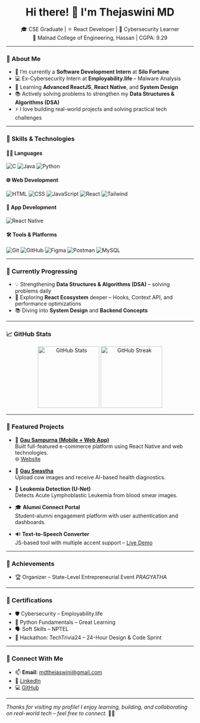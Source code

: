 <h1 align="center">Hi there! 👋 I'm Thejaswini MD</h1>

<p align="center">
  🎓 CSE Graduate | ⚛️ React Developer | 🔐 Cybersecurity Learner<br/>
  📍 Malnad College of Engineering, Hassan | CGPA: 9.29
</p>

---

### 💫 About Me

- 🔭 I’m currently a **Software Development Intern** at **Silo Fortune**
- 💻 Ex-Cybersecurity Intern at **Employability.life** – Malware Analysis
- 🌱 Learning **Advanced ReactJS**, **React Native**, and **System Design**
- 📚 Actively solving problems to strengthen my **Data Structures & Algorithms (DSA)**
- ⚡ I love building real-world projects and solving practical tech challenges

---

### 🚀 Skills & Technologies

#### 👩‍💻 Languages
![C](https://img.shields.io/badge/C-%2300599C.svg?style=for-the-badge&logo=c&logoColor=white)
![Java](https://img.shields.io/badge/Java-%23ED8B00.svg?style=for-the-badge&logo=openjdk&logoColor=white)
![Python](https://img.shields.io/badge/Python-%2314354C.svg?style=for-the-badge&logo=python&logoColor=white)

#### 🌐 Web Development
![HTML](https://img.shields.io/badge/HTML5-%23E34F26.svg?style=for-the-badge&logo=html5&logoColor=white)
![CSS](https://img.shields.io/badge/CSS3-%231572B6.svg?style=for-the-badge&logo=css3&logoColor=white)
![JavaScript](https://img.shields.io/badge/JavaScript-%23F7DF1E.svg?style=for-the-badge&logo=javascript&logoColor=black)
![React](https://img.shields.io/badge/React-Developer-20232A?style=for-the-badge&logo=react&logoColor=61DAFB)
![Tailwind](https://img.shields.io/badge/Tailwind_CSS-%2338B2AC.svg?style=for-the-badge&logo=tailwind-css&logoColor=white)

#### 📱 App Development
![React Native](https://img.shields.io/badge/React_Native-20232A?style=for-the-badge&logo=react&logoColor=61DAFB)

#### 🛠️ Tools & Platforms
![Git](https://img.shields.io/badge/Git-%23F05032.svg?style=for-the-badge&logo=git&logoColor=white)
![GitHub](https://img.shields.io/badge/GitHub-%23121011.svg?style=for-the-badge&logo=github&logoColor=white)
![Figma](https://img.shields.io/badge/Figma-%23F24E1E.svg?style=for-the-badge&logo=figma&logoColor=white)
![Postman](https://img.shields.io/badge/Postman-%23FF6C37.svg?style=for-the-badge&logo=postman&logoColor=white)
![MySQL](https://img.shields.io/badge/MySQL-%2300f.svg?style=for-the-badge&logo=mysql&logoColor=white)

---

### 🚧 Currently Progressing

- 💡 Strengthening **Data Structures & Algorithms (DSA)** – solving problems daily  
- 🚀 Exploring **React Ecosystem** deeper – Hooks, Context API, and performance optimizations  
- 📚 Diving into **System Design** and **Backend Concepts**

---

### 📈 GitHub Stats

<p align="center">
  <img src="https://github-readme-stats.vercel.app/api?username=mdthejaswini123&show_icons=true&theme=radical" alt="GitHub Stats" height="165"/>
  <img src="https://github-readme-streak-stats.herokuapp.com/?user=mdthejaswini123&theme=radical" alt="GitHub Streak" height="165"/>
</p>

---

### 📂 Featured Projects

- 🚜 **[Gau Sampurna (Mobile + Web App)](https://play.google.com/store/apps/details?id=com.silofortune.uapp)**  
  Built full-featured e-commerce platform using React Native and web technologies.  
  🌐 [Website](https://www.gausampurna.co/)

- 🐄 **[Gau Swastha](https://ds.gausampurna.co/)**  
  Upload cow images and receive AI-based health diagnostics.

- 🧬 **Leukemia Detection (U-Net)**  
  Detects Acute Lymphoblastic Leukemia from blood smear images.

- 🎓 **Alumni Connect Portal**  
  Student-alumni engagement platform with user authentication and dashboards.

- 🔊 **Text-to-Speech Converter**  
  JS-based tool with multiple accent support – [Live Demo](https://mdthejaswini123.github.io/Text-to-Speech-Converter/)

---

### 🏅 Achievements

- 🏆 Organizer – State-Level Entrepreneurial Event *PRAGYATHA*

---

### 📜 Certifications

- 🛡️ Cybersecurity – Employability.life  
- 🐍 Python Fundamentals – Great Learning  
- 🗣️ Soft Skills – NPTEL  
- 🚀 Hackathon: TechTrivia24 – 24-Hour Design & Code Sprint

---

### 🤝 Connect With Me

- 📫 **Email:** mdthejaswini@gmail.com  
- 💼 [LinkedIn](https://www.linkedin.com/in/thejaswini-md/)  
- 💻 [GitHub](https://github.com/mdthejaswini123)

---

_Thanks for visiting my profile! I enjoy learning, building, and collaborating on real-world tech – feel free to connect._ 🌱✨
